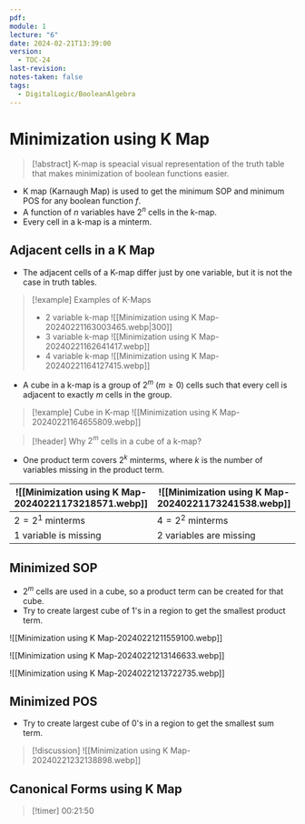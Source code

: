 ```yaml
---
pdf: 
module: 1
lecture: "6"
date: 2024-02-21T13:39:00
version:
  - TOC-24
last-revision: 
notes-taken: false
tags:
  - DigitalLogic/BooleanAlgebra
---
```

# Minimization using K Map

> [!abstract] 
> K-map is speacial visual representation of the truth table that makes minimization of boolean functions easier.

- K map (Karnaugh Map) is used to get the minimum SOP and minimum POS for any boolean function $f$.
- A function of $n$ variables have $2^n$ cells in the k-map.
- Every cell in a k-map is a minterm.

## Adjacent cells in a K Map
- The adjacent cells of a K-map differ just by one variable, but it is not the case in truth tables.

> [!example] Examples of K-Maps
> - 2 variable k-map
> ![[Minimization using K Map-20240221163003465.webp|300]]
> - 3 variable k-map
> ![[Minimization using K Map-20240221162641417.webp]]
> - 4 variable k-map
> ![[Minimization using K Map-20240221164127415.webp]]

- A cube in a k-map is a group of $2^m$ ($m \ge 0$) cells such that every cell is adjacent to exactly $m$ cells in the group.

> [!example] Cube in K-map
> ![[Minimization using K Map-20240221164655809.webp]]


> [!header] Why $2^m$ cells in a cube of a k-map?

- One product term covers $2^k$ minterms, where $k$ is the number of variables missing in the product term.

| ![[Minimization using K Map-20240221173218571.webp]] | ![[Minimization using K Map-20240221173241538.webp]] |
| ---- | ---- |
| $2 = 2^1$ minterms | $4 = 2^2$ minterms |
| 1 variable is missing | 2 variables are missing |

## Minimized SOP
- $2^m$ cells are used in a cube, so a product term can be created for that cube.
- Try to create largest cube of 1's in a region to get the smallest product term.

![[Minimization using K Map-20240221211559100.webp]]

![[Minimization using K Map-20240221213146633.webp]]

![[Minimization using K Map-20240221213722735.webp]]

## Minimized POS
- Try to create largest cube of 0's in a region to get the smallest sum term.





> [!discussion] 
> ![[Minimization using K Map-20240221232138898.webp]]

## Canonical Forms using K Map


> [!timer] 00:21:50

